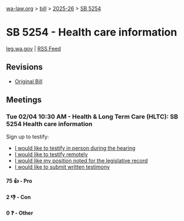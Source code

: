 [wa-law.org](/) > [bill](/bill/) > [2025-26](/bill/2025-26/) > [SB 5254](/bill/2025-26/sb/5254/)

# SB 5254 - Health care information
[leg.wa.gov](https://app.leg.wa.gov/billsummary?BillNumber=5254&Year=2025&Initiative=false) | [RSS Feed](./rss.xml)

## Revisions
* [Original Bill](1/)

## Meetings
### Tue 02/04 10:30 AM - Health & Long Term Care (HLTC): SB 5254 Health care information
Sign up to testify:
* [I would like to testify in person during the hearing](https://app.leg.wa.gov/csi/Testifier/Add?chamber=House&mId=32698&aId=162806&caId=25244&tId=1)
* [I would like to testify remotely](https://app.leg.wa.gov/csi/Testifier/Add?chamber=House&mId=32698&aId=162806&caId=25244&tId=2)
* [I would like my position noted for the legislative record](https://app.leg.wa.gov/csi/Testifier/Add?chamber=House&mId=32698&aId=162806&caId=25244&tId=3)
* [I would like to submit written testimony](https://app.leg.wa.gov/csi/Testifier/Add?chamber=House&mId=32698&aId=162806&caId=25244&tId=4)

#### 75 👍 - Pro

#### 2 👎 - Con

#### 0 ❓ - Other
